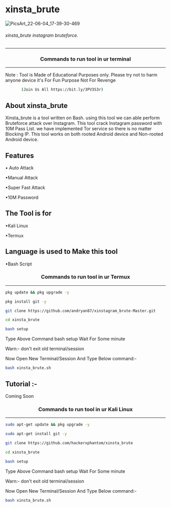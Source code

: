 # xinsta_brute
![PicsArt_22-06-04_17-39-30-469](https://ichef.bbci.co.uk/ace/ws/800/cpsprodpb/0d04/live/7b2c09f0-3844-11ef-a044-9d4367d5b599.jpg)


###### xinsta_brute instagram bruteforce.
***

### <p align="center">Commands to run tool in ur terminal
***


Note : Tool is Made of Educational Purposes only.
       Please try not to harm anyone device 
       it's For Fun Purpose Not For Revenge
       
```bash
       (Join Us All https://bit.ly/3PV3S3r)
```
  
## About xinsta_brute
 
Xinsta_brute is a tool written on Bash. using this tool we can able perform Bruteforce attack over Instagram. This tool crack Instagram password with 10M Pass List. we have implemented Tor service so there is no matter Blocking IP. This tool works on both rooted Android device and Non-rooted Android device.
  
  
## Features 

• Auto Attack

•Manual Attack

•Super Fast Attack

•10M Password

## The Tool is for

•Kali Linux

•Termux

## Language is used to Make this tool

•Bash Script
 
 ### <p align="center">Commands to run tool in ur Termux
***
        
```bash
pkg update && pkg upgrade -y
```
```bash
pkg install git -y
```
```bash
git clone https://github.com/andryan87/xinstagram_brute-Master.git
```
```bash
cd xinsta_brute
```
```bash
bash setup
```

Type Above Command bash setup Wait For Some minute 

Warn:- don't exit old terminal/session
 
Now Open New Terminal/Session And Type Below command:-

```bash
bash xinsta_brute.sh
```
## Tutorial :-
 Coming Soon
### <p align="center">Commands to run tool in ur Kali Linux
***
 ```bash
sudo apt-get update && pkg upgrade -y
```
```bash
sudo apt-get install git -y
```
```bash
git clone https://github.com/hackerxphantom/xinsta_brute
```
```bash
cd xinsta_brute
```
```bash
bash setup
```

Type Above Command bash setup Wait For Some minute 

Warn:- don't exit old terminal/session

Now Open New Terminal/Session And Type Below command:-

```bash
bash xinsta_brute.sh
``` 

  
